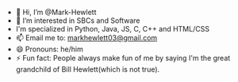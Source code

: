 - 👋 Hi, I’m @Mark-Hewlett
- 👀 I’m interested in SBCs and Software
- I'm specialized in Python, Java, JS, C, C++ and HTML/CSS
- 📫 Email me to: markhewlett03@gmail.com
- 😄 Pronouns: he/him
- ⚡ Fun fact: People always make fun of me by saying I'm the great grandchild of Bill Hewlett(which is not true).

<!---
Mark-Hewlett/Mark-Hewlett is a ✨ special ✨ repository because its `README.md` (this file) appears on your GitHub profile.
You can click the Preview link to take a look at your changes.
--->
